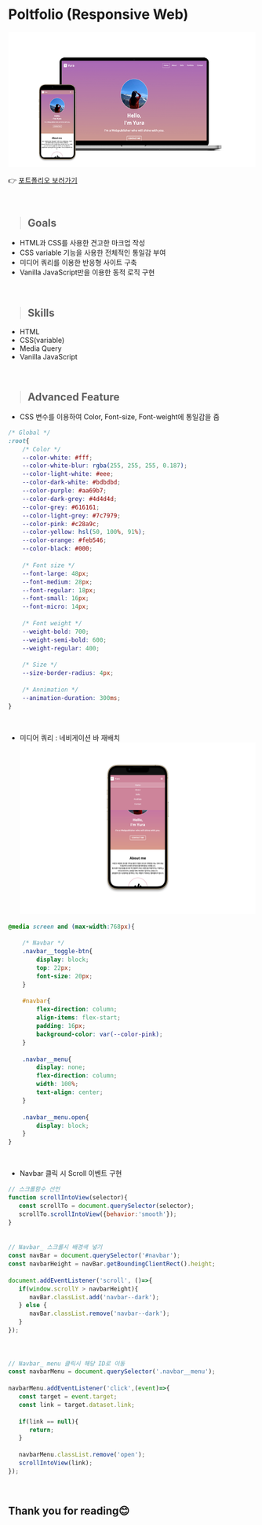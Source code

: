 # Poltfolio (Responsive Web)


![포트폴리오](./images/poltfolio/project5.png)

👉 [포트폴리오 보러가기](https://cogcod.github.io/Portfolio/)

<br>

> ## Goals
- HTML과 CSS를 사용한 견고한 마크업 작성 
- CSS variable 기능을 사용한 전체적인 통일감 부여
- 미디어 쿼리를 이용한 반응형 사이트 구축 
- Vanilla JavaScript만을 이용한 동적 로직 구현 

<br>

> ## Skills
- HTML
- CSS(variable)
- Media Query 
- Vanilla JavaScript

<br>

> ## Advanced Feature 
- CSS 변수를 이용하여 Color, Font-size, Font-weight에 통일감을 줌
```css
/* Global */
:root{
    /* Color */
    --color-white: #fff;
    --color-white-blur: rgba(255, 255, 255, 0.187);
    --color-light-white: #eee;
    --color-dark-white: #bdbdbd;
    --color-purple: #aa69b7;
    --color-dark-grey: #4d4d4d;
    --color-grey: #616161;
    --color-light-grey: #7c7979;
    --color-pink: #c28a9c;
    --color-yellow: hsl(50, 100%, 91%);
    --color-orange: #feb546;
    --color-black: #000;

    /* Font size */
    --font-large: 48px;
    --font-medium: 28px;
    --font-regular: 18px;
    --font-small: 16px;
    --font-micro: 14px;

    /* Font weight */
    --weight-bold: 700;
    --weight-semi-bold: 600;
    --weight-regular: 400;

    /* Size */
    --size-border-radius: 4px;

    /* Annimation */
    --animation-duration: 300ms;
}
```

<br>

- 미디어 쿼리 : 네비게이션 바 재배치
![responsive web](./images/responsive.png)

```css
@media screen and (max-width:768px){

    /* Navbar */
    .navbar__toggle-btn{
        display: block;
        top: 22px;
        font-size: 20px;
    }

    #navbar{
        flex-direction: column;
        align-items: flex-start;
        padding: 16px;
        background-color: var(--color-pink);
    }

    .navbar__menu{
        display: none;
        flex-direction: column;
        width: 100%;
        text-align: center;
    }

    .navbar__menu.open{
        display: block;
    }
}
```

<br>

- Navbar 클릭 시 Scroll 이벤트 구현
```javascript
// 스크롤함수 선언 
function scrollIntoView(selector){
   const scrollTo = document.querySelector(selector); 
   scrollTo.scrollIntoView({behavior:'smooth'}); 
}


// Navbar_ 스크롤시 배경색 넣기
const navBar = document.querySelector('#navbar');
const navbarHeight = navBar.getBoundingClientRect().height;

document.addEventListener('scroll', ()=>{
   if(window.scrollY > navbarHeight){
      navBar.classList.add('navbar--dark');
   } else {
      navBar.classList.remove('navbar--dark');
   }
});



// Navbar_ menu 클릭시 해당 ID로 이동
const navbarMenu = document.querySelector('.navbar__menu');

navbarMenu.addEventListener('click',(event)=>{
   const target = event.target;  
   const link = target.dataset.link;  
   
   if(link == null){    
      return;
   } 
   
   navbarMenu.classList.remove('open');
   scrollIntoView(link);
});
```

<br>

## Thank you for reading😊
